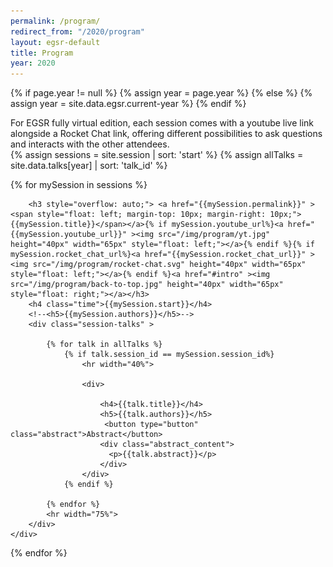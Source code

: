 ```yaml
---
permalink: /program/
redirect_from: "/2020/program"
layout: egsr-default
title: Program
year: 2020
---
```


{% if page.year != null %}
	{% assign year = page.year %}
{% else %}
	{% assign year = site.data.egsr.current-year %}
{% endif %}

<meta charset='utf-8' />

<link href='../scripts/fullCalendar/packages/core/main.css' rel='stylesheet' />
<link href='../scripts/fullCalendar/packages/daygrid/main.css' rel='stylesheet' />
<link href='../scripts/fullCalendar/packages/timegrid/main.css' rel='stylesheet' />

<script src='../scripts/fullCalendar/packages/core/main.js'></script>
<script src='../scripts/fullCalendar/packages/daygrid/main.js'></script>
<script src='../scripts/fullCalendar/packages/timegrid/main.js'></script>
<script src="../scripts/moment.min.js"></script>
<script src="../scripts/moment-timezone-with-data.min.js"></script>

<div id='intro'>For EGSR fully virtual edition, each session comes with a youtube live link alongside a Rocket Chat link, offering different possibilities to ask questions and interacts with the other attendees.</div>

<script>
	UTCminTime = 12;
	UTCmaxTime = 18;
    var xmlHttp = new XMLHttpRequest();
    xmlHttp.open( "GET", "/calendar-data/", false );
    xmlHttp.send( null );
	
	programStr = '\[' + String(String(xmlHttp.responseText).split("<code>")[1]).split("</code>")[0] + ']';
	jsonProg = JSON.parse(programStr);	
	columnHeadFormat = { weekday: 'long', month: 'numeric', day: 'numeric', omitCommas: true };
	if (window.screen.availWidth < 800)
	{
	    columnHeadFormat = { weekday: 'short', month: 'numeric', day: 'numeric', omitCommas: true };
	}

    document.addEventListener('DOMContentLoaded', function() {
	var calendarEl = document.getElementById('calendar');
	var calendar = new FullCalendar.Calendar(calendarEl, {
	plugins: ["timeGrid"],
	header: false,
	height: 'auto',
	timeZone: 'local',
	events:jsonProg,
	columnHeaderFormat: columnHeadFormat,
	slotLabelFormat: {hour: '2-digit',  minute: '2-digit', omitZeroMinute:false, meridiem: false, hour12: false, timeZoneName:'short'},
    defaultView: 'timeGridFiveDay',
	allDaySlot: false,
    minTime: String(UTCminTime) + ":00:00",
    maxTime: String(UTCmaxTime) + ":00:00",
	slotDuration: "01:00:01",
	nowIndicator:true,
	validRange: {
    start: '2020-06-29',
    end: '2020-07-04'
	},
	views: {
		timeGridFiveDay: {
		    type: 'timeGrid',
		    duration: { days: 5 }
			}
	  }
});
	var time = new Date();
	var timeZoneOffset = Math.floor(time.getTimezoneOffset() / 60);
	localMinTime = Math.max(UTCminTime - timeZoneOffset, 0);
	localMaxTime = Math.min(UTCmaxTime - timeZoneOffset, 24);

	calendar.setOption("minTime", String(localMinTime) + ":00:00");
	calendar.setOption("maxTime", String(localMaxTime) + ":00:00");

	calendar.render();
  });
</script>

<!--
{% for event in site.events %}
{{event.title}} {{event.event_date}}<br/>
{% endfor %}
-->
<div id="timezone"></div>
<div id="calendar"></div>
<script>
    var timeZoneStr = moment.tz.guess();
	var time = new Date();
	var timeZoneOffset = time.getTimezoneOffset();
	document.getElementById("timezone").innerHTML = "<h3>The program is generated for the timezone: " +timeZoneStr + " (" + moment.tz.zone(timeZoneStr).abbr(timeZoneOffset) + ")</h3>";
</script>


<div id="program" class="row-xs-12">
{% assign sessions = site.session | sort: 'start' %}
{% assign allTalks = site.data.talks[year]  | sort: 'talk_id' %}

{% for mySession in sessions %}
	<div class="session-content" id="{{mySession.session_id}}" >
		
		<h3 style="overflow: auto;"> <a href="{{mySession.permalink}}" ><span style="float: left; margin-top: 10px; margin-right: 10px;">{{mySession.title}}</span></a>{% if mySession.youtube_url%}<a href="{{mySession.youtube_url}}" ><img src="/img/program/yt.jpg" height="40px" width="65px" style="float: left;"></a>{% endif %}{% if mySession.rocket_chat_url%}<a href="{{mySession.rocket_chat_url}}" ><img src="/img/program/rocket-chat.svg" height="40px" width="65px" style="float: left;"></a>{% endif %}<a href="#intro" ><img src="/img/program/back-to-top.jpg" height="40px" width="65px" style="float: right;"></a></h3>
		<h4 class="time">{{mySession.start}}</h4>
		<!--<h5>{{mySession.authors}}</h5>-->
		<div class="session-talks" >
		
			{% for talk in allTalks %}
				{% if talk.session_id == mySession.session_id%}
					<hr width="40%">

					<div>

						<h4>{{talk.title}}</h4>
						<h5>{{talk.authors}}</h5>
						 <button type="button" class="abstract">Abstract</button>
						<div class="abstract_content">
						  <p>{{talk.abstract}}</p>
						</div> 
					</div>
				{% endif %}
					
			{% endfor %}
			<hr width="75%">
		</div>
	</div>

{% endfor %}




</div>

<script>
	function timeFormat(utcTime){
		var local_date= moment.utc(utcTime).local().format('dddd DD MMMM HH:mm');
		var timeZoneStr = moment.tz.guess();
		var time = new Date();
		var timeZoneOffset = time.getTimezoneOffset();
		return local_date +" " +timeZoneStr + " (" + moment.tz.zone(timeZoneStr).abbr(timeZoneOffset) + ")";
	}
	
	var elements = document.getElementsByClassName("time");

	for(var i=0; i<elements.length; i++) {
		elements[i].innerHTML = timeFormat(elements[i].innerHTML);
	}
</script>

<script>
	var coll = document.getElementsByClassName("abstract");
	var i;

	for (i = 0; i < coll.length; i++) {
	  coll[i].addEventListener("click", function() {
		this.classList.toggle("open_abstract");
		var content = this.nextElementSibling;
		if (content.style.display === "block") {
		  content.style.display = "none";
		} else {
		  content.style.display = "block";
		}
	  });
	}
</script>

	
